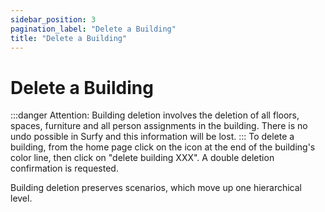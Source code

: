 ```yaml
---
sidebar_position: 3
pagination_label: "Delete a Building"
title: "Delete a Building"
---
```


 # Delete a Building

:::danger Attention: 
Building deletion involves the deletion of all floors, spaces, furniture and all person assignments in the building. There is no undo possible in Surfy and this information will be lost.
:::
To delete a building, from the home page click on the icon at the end of the building's color line, then click on "delete building XXX". A double deletion confirmation is requested.

Building deletion preserves scenarios, which move up one hierarchical level.